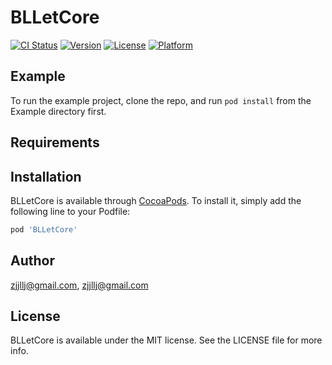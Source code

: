 # BLLetCore

[![CI Status](http://img.shields.io/travis/zjjllj@gmail.com/BLLetCore.svg?style=flat)](https://travis-ci.org/zjjllj@gmail.com/BLLetCore)
[![Version](https://img.shields.io/cocoapods/v/BLLetCore.svg?style=flat)](http://cocoapods.org/pods/BLLetCore)
[![License](https://img.shields.io/cocoapods/l/BLLetCore.svg?style=flat)](http://cocoapods.org/pods/BLLetCore)
[![Platform](https://img.shields.io/cocoapods/p/BLLetCore.svg?style=flat)](http://cocoapods.org/pods/BLLetCore)

## Example

To run the example project, clone the repo, and run `pod install` from the Example directory first.

## Requirements

## Installation

BLLetCore is available through [CocoaPods](http://cocoapods.org). To install
it, simply add the following line to your Podfile:

```ruby
pod 'BLLetCore'
```

## Author

zjjllj@gmail.com, zjjllj@gmail.com

## License

BLLetCore is available under the MIT license. See the LICENSE file for more info.

